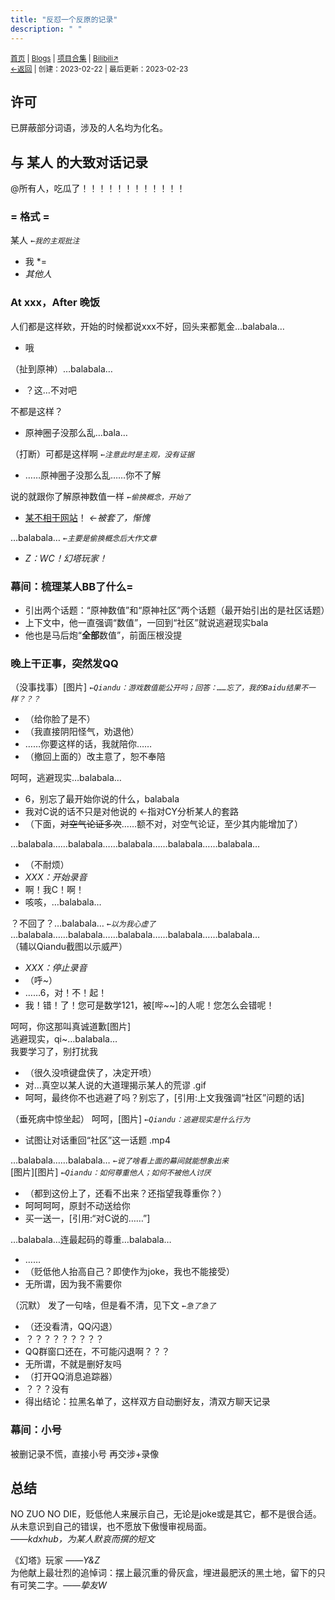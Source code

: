 ```yaml
---
title: "反怼一个反原的记录"
description: " "
---
```

<small id="old_menu"><a href="/">首页</a> | <a href="/blogs">Blogs</a> | <a href="/Project">项目合集</a> | <a href="https://space.bilibili.com/1987247870">Bilibili↗</a><br></small><small><a href="../../">←返回</a> |
 创建：2023-02-22 | 最后更新：2023-02-23</small><br>

## 许可
已屏蔽部分词语，涉及的人名均为化名。

## 与 某人 的大致对话记录
@所有人，吃瓜了！！！！！！！！！！！！
### = 格式 =
某人      *`←我的主观批注 `*
* 我 *=
*  *其他人*

### At xxx，After 晚饭
人们都是这样欸，开始的时候都说xxx不好，回头来都氪金…balabala…

* 哦

（扯到原神）…balabala…

* ？这…不对吧

不都是这样？

* 原神圈子没那么乱…bala…

（打断）可都是这样啊      *`←注意此时是主观，没有证据`*

* ……原神圈子没那么乱……你不了解

说的就跟你了解原神数值一样    *`←偷换概念，开始了`*

* [某不相干网站](https://rs.kdxiaoyi.top/api/alert.htm?text=不可能公开是啥网站的)！    *←被套了，惭愧*

…balabala…    *`←主要是偷换概念后大作文章`*

* *Z：WC！幻塔玩家！*

### 幕间：梳理某人BB了什么=
* 引出两个话题：“原神数值”和“原神社区”两个话题（最开始引出的是社区话题）
* 上下文中，他一直强调“数值”，一回到“社区”就说逃避现实bala
* 他也是马后炮“**全部**数值”，前面压根没提

### 晚上干正事，突然发QQ
（没事找事）[图片]     *`←Qiandu：游戏数值能公开吗；回答：……忘了，我的Baidu结果不一样？？？`*

* （给你脸了是不）
* （我直接阴阳怪气，劝退他）
* ……你要这样的话，我就陪你……
* （撤回上面的）改主意了，恕不奉陪

呵呵，逃避现实…balabala…

* 6，别忘了最开始你说的什么，balabala
* 我对C说的话不只是对他说的    ←指对CY分析某人的套路
* （下面，~~对空气论证多次~~……额不对，对空气论证，至少其内能增加了）

…balabala……balabala……balabala……balabala……balabala…

* （不耐烦）
* *XXX：开始录音*
* 啊！我C！啊！
* 咳咳，…balabala…

？不回了？…balabala…    *`←以为我心虚了`*<br>
…balabala……balabala……balabala……balabala……balabala…<br>
（辅以Qiandu截图以示威严）<br>
* *XXX：停止录音*
* （呼~）
* ……6，对！不！起！
* 我！错！了！您可是数学121，被[哔~~]的人呢！您怎么会错呢！

呵呵，你这那叫真诚道歉[图片]<br>
逃避现实，qi~…balabala…<br>
我要学习了，别打扰我<br>

* （很久没喷键盘侠了，决定开喷）
* 对…真空以某人说的大道理揭示某人的荒谬 .gif
* 呵呵，最终你不也逃避了吗？别忘了，[引用:上文我强调“社区”问题的话]

（垂死病中惊坐起）
呵呵，[图片]           *`←Qiandu：逃避现实是什么行为`*

* 试图让对话重回“社区”这一话题 .mp4

…balabala……balabala…     *`←说了啥看上面的幕间就能想象出来`*<br>
[图片][图片]           *`←Qiandu：如何尊重他人；如何不被他人讨厌`*

* （都到这份上了，还看不出来？还指望我尊重你？）
* 呵呵呵呵，原封不动送给你
* 买一送一，[引用:“对C说的……”]

…balabala…连最起码的尊重…balabala…

* ……
* （贬低他人抬高自己？即使作为joke，我也不能接受）
* 无所谓，因为我不需要你

（沉默）
发了一句啥，但是看不清，见下文   *`←急了急了`*

* （还没看清，QQ闪退）
* ？？？？？？？？？
* QQ群窗口还在，不可能闪退啊？？？
* 无所谓，不就是删好友吗
* （打开QQ消息追踪器）
* ？？？没有
* 得出结论：拉黑名单了，这样双方自动删好友，清双方聊天记录

### 幕间：小号
被删记录不慌，直接小号 再交涉+录像
## 总结
NO ZUO NO DIE，贬低他人来展示自己，无论是joke或是其它，都不是很合适。<br>
从未意识到自己的错误，也不愿放下傲慢审视局面。<br>
 *——kdxhub，为某人默哀而撰的短文*
	
《幻塔》玩家 *——Y&Z*<br>
为他献上最壮烈的追悼词：摆上最沉重的骨灰盒，埋进最肥沃的黑土地，留下的只有可笑二字。*——挚友W*<br>

<script src="https://rs.kdxiaoyi.top/res/scripts/js/sober@1.0.6.min.js"></script><script src="https://kdxiaoyi.top/pmd.js"></script><script src="https://rs.kdxiaoyi.top/res/scripts/js/pmd-reRender.min.js"></script>